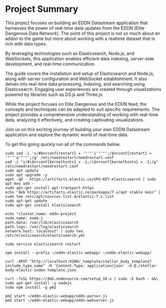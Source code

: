 # Project Summary

This project focuses on building an EDDN Datastream application that harnesses the power of real-time data updates from the EDDN (Elite Dangerous Data Network). The point of this project is not so much about an addon to the game but more about working with a realtime dataset that is rich with data types. 

By leveraging technologies such as Elasticsearch, Node.js, and WebSockets, this application enables efficient data indexing, server-side development, and real-time communication.

The guide covers the installation and setup of Elasticsearch and Node.js, along with server configuration and WebSocket establishment. It also delves into real-time data processing, indexing, and searching using Elasticsearch. Engaging user experiences are created through visualizations powered by libraries such as D3.js and Three.js.

While the project focuses on Elite Dangerous and the EDDN feed, the concepts and techniques can be adapted to suit specific requirements. The project provides a comprehensive understanding of working with real-time data, analyzing it effectively, and creating captivating visualizations.

Join us on this exciting journey of building your own EDDN Datastream application and explore the dynamic world of real-time data.


To get this going quickly run all of the commands below.

```
sudo sed -i 's/#$nrconf{restart} = '"'"'i'"'"';/$nrconf{restart} = '"'"'a'"'"';/g' /etc/needrestart/needrestart.conf
sed -i "s/#\$nrconf{kernelhints} = -1;/\$nrconf{kernelhints} = -1;/g" /etc/needrestart/needrestart.conf
sudo apt update
sudo apt upgrade -y
wget -qO - https://artifacts.elastic.co/GPG-KEY-elasticsearch | sudo apt-key add -
sudo apt-get install apt-transport-https
echo "deb https://artifacts.elastic.co/packages/7.x/apt stable main" | sudo tee /etc/apt/sources.list.d/elastic-7.x.list
sudo apt-get update
sudo apt-get install elasticsearch

echo "cluster.name: eddn-project
node.name: node-1
path.data: /var/lib/elasticsearch
path.logs: /var/log/elasticsearch
network.host: localhost" | sudo tee /etc/elasticsearch/elasticsearch.yml

sudo service elasticsearch restart

npm install --prefix ~/eddn-elastic-webapp/ ~/eddn-elastic-webapp/

curl -XPUT "http://localhost:9200/_template/stellar_body_template?include_type_name" -H 'Content-Type: application/json' -d @./stellar-body-elastic-index-template.json

curl -fsSL https://deb.nodesource.com/setup_18.x | sudo -E bash - &&\
sudo apt-get install -y nodejs
sudo npm install -g pm2

pm2 start ~/eddn-elastic-webapp/eddn-parser.js
pm2 start ~/eddn-elastic-webapp/eddn-webserver.js
```
